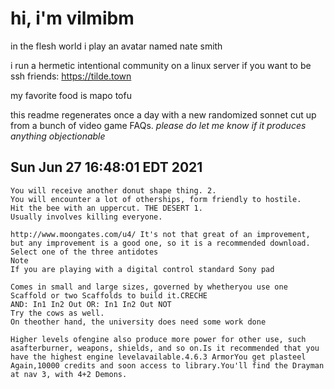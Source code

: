 # hi, i'm vilmibm

in the flesh world i play an avatar named nate smith

i run a hermetic intentional community on a linux server if you want to be ssh friends: https://tilde.town

my favorite food is mapo tofu

this readme regenerates once a day with a new randomized sonnet cut up from a bunch of video game FAQs.
_please do let me know if it produces anything objectionable_

## Sun Jun 27 16:48:01 EDT 2021

    You will receive another donut shape thing. 2.
    You will encounter a lot of otherships, form friendly to hostile.
    Hit the bee with an uppercut. THE DESERT 1.
    Usually involves killing everyone.
    
    http://www.moongates.com/u4/ It's not that great of an improvement, but any improvement is a good one, so it is a recommended download.
    Select one of the three antidotes
    Note
    If you are playing with a digital control standard Sony pad
    
    Comes in small and large sizes, governed by whetheryou use one Scaffold or two Scaffolds to build it.CRECHE
    AND: In1 In2 Out OR: In1 In2 Out NOT
    Try the cows as well.
    On theother hand, the university does need some work done
    
    Higher levels ofengine also produce more power for other use, such asafterburner, weapons, shields, and so on.Is it recommended that you have the highest engine levelavailable.4.6.3 ArmorYou get plasteel
    Again,10000 credits and soon access to library.You'll find the Drayman at nav 3, with 4+2 Demons.

